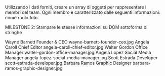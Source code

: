Utilizzando i dati forniti, creare un array di oggetti per rappresentare i membri del team.
Ogni membro è caratterizzato dalle seguenti informazioni:
nome
ruolo
foto
<!-- MILESTONE 0:
Creare l’array di oggetti con le informazioni fornite. -->
<!-- MILESTONE 1:
Stampare su console, per ogni membro del team, le informazioni di nome, ruolo e la stringa della foto -->
MILESTONE 2:
Stampare le stesse informazioni su DOM sottoforma di stringhe


Wayne Barnett	Founder & CEO	wayne-barnett-founder-ceo.jpg
Angela Caroll	Chief Editor	angela-caroll-chief-editor.jpg
Walter Gordon	Office Manager	walter-gordon-office-manager.jpg
Angela Lopez	Social Media Manager	angela-lopez-social-media-manager.jpg
Scott Estrada	Developer	scott-estrada-developer.jpg
Barbara Ramos	Graphic Designer	barbara-ramos-graphic-designer.jpg